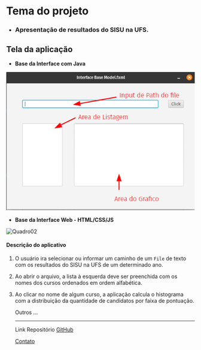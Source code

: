 # Tema do projeto

- ###  **Apresentação de resultados do SISU na UFS.**

## Tela da aplicação

- **Base da Interface com Java**

![Quadro01](./Base%20Interface%20JavaFX.png)

- **Base da Interface Web - HTML/CSS/JS**

![Quadro02]()

#### Descrição do aplicativo

1. O usuário ira selecionar ou informar um caminho de um `File` de texto com os resultados do SISU na UFS de um determinado ano.

2. Ao abrir o arquivo, a lista à esquerda deve ser preenchida com os nomes dos cursos ordenados em ordem alfabética.

3. Ao clicar no nome de algum curso, a aplicação calcula o histograma com a distribuição da quantidade de candidatos por faixa de pontuação.


    Outros ...

    ---

    Link Repositório [GitHub](https://github.com/Matheuscrz/Projeto-Estudantil)

    [Contato](matheuslimasof.eng@gmail.com)

